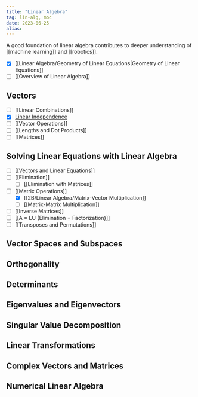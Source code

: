```yaml
---
title: "Linear Algebra"
tag: lin-alg, moc
date: 2023-06-25
alias:
---
```


A good foundation of linear algebra contributes to deeper understanding of  [[machine learning]] and [[robotics]].

- [x] [[Linear Algebra/Geometry of Linear Equations|Geometry of Linear Equations]]
- [ ] [[Overview of Linear Algebra]]

## Vectors
- [ ] [[Linear Combinations]]
- [x] [Linear Independence](2B/Linear%20Algebra/Linear%20Independence.md)
- [ ] [[Vector Operations]]
- [ ] [[Lengths and Dot Products]]
- [ ] [[Matrices]]

## Solving Linear Equations with Linear Algebra
- [ ] [[Vectors and Linear Equations]]
- [ ] [[Elimination]]
	- [ ] [[Elimination with Matrices]]
- [ ] [[Matrix Operations]]
	- [x] [[2B/Linear Algebra/Matrix-Vector Multiplication]]
	- [ ] [[Matrix-Matrix Multiplication]]
- [ ] [[Inverse Matrices]]
- [ ] [[A = LU (Elimination = Factorization)]]
- [ ] [[Transposes and Permutations]]

## Vector Spaces and Subspaces


## Orthogonality


## Determinants


## Eigenvalues and Eigenvectors


## Singular Value Decomposition


## Linear Transformations


## Complex Vectors and Matrices


## Numerical Linear Algebra